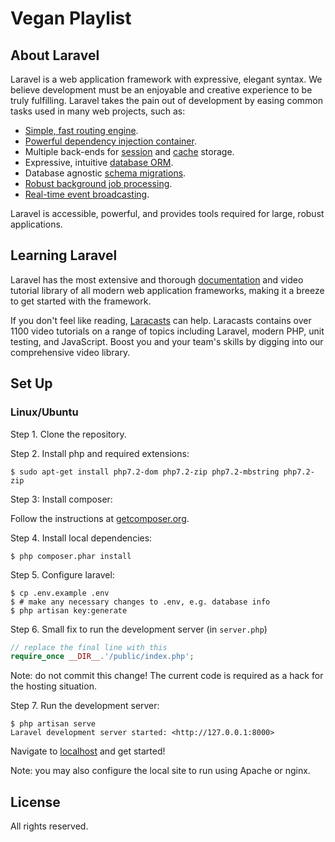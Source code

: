 # Vegan Playlist

## About Laravel

Laravel is a web application framework with expressive, elegant syntax. We believe development must be an enjoyable and creative experience to be truly fulfilling. Laravel takes the pain out of development by easing common tasks used in many web projects, such as:

- [Simple, fast routing engine](https://laravel.com/docs/routing).
- [Powerful dependency injection container](https://laravel.com/docs/container).
- Multiple back-ends for [session](https://laravel.com/docs/session) and [cache](https://laravel.com/docs/cache) storage.
- Expressive, intuitive [database ORM](https://laravel.com/docs/eloquent).
- Database agnostic [schema migrations](https://laravel.com/docs/migrations).
- [Robust background job processing](https://laravel.com/docs/queues).
- [Real-time event broadcasting](https://laravel.com/docs/broadcasting).

Laravel is accessible, powerful, and provides tools required for large, robust applications.

## Learning Laravel

Laravel has the most extensive and thorough [documentation](https://laravel.com/docs) and video tutorial library of all modern web application frameworks, making it a breeze to get started with the framework.

If you don't feel like reading, [Laracasts](https://laracasts.com) can help. Laracasts contains over 1100 video tutorials on a range of topics including Laravel, modern PHP, unit testing, and JavaScript. Boost you and your team's skills by digging into our comprehensive video library.

## Set Up

### Linux/Ubuntu

Step 1. Clone the repository.

Step 2. Install php and required extensions:

```console
$ sudo apt-get install php7.2-dom php7.2-zip php7.2-mbstring php7.2-zip
```

Step 3: Install composer:

Follow the instructions at [getcomposer.org](https://getcomposer.org/download/).

Step 4. Install local dependencies:

```console
$ php composer.phar install
```

Step 5. Configure laravel:

```console
$ cp .env.example .env
$ # make any necessary changes to .env, e.g. database info
$ php artisan key:generate
```

Step 6. Small fix to run the development server (in `server.php`)

```php
// replace the final line with this
require_once __DIR__.'/public/index.php';
```

Note: do not commit this change! The current code is required as a hack for the hosting situation.

Step 7. Run the development server:

```console
$ php artisan serve
Laravel development server started: <http://127.0.0.1:8000>
```

Navigate to [localhost](http://127.0.0.1:8000) and get started!

Note: you may also configure the local site to run using Apache or nginx.

## License

All rights reserved.

